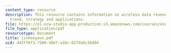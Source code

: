 ```yaml
---
content_type: resource
description: This resource contains information on wireless data revenue, convergence
  trend, strategy and applications.
file: https://ol-ocw-studio-app-production.s3.amazonaws.com/courses/esd-290-special-topics-in-supply-chain-management-spring-2005/442ff6f3730838e7a1bc627da6c3bd04_jinheeyoon.pdf
file_type: application/pdf
resourcetype: Document
title: jinheeyoon.pdf
uid: 442ff6f3-7308-38e7-a1bc-627da6c3bd04
---
```

